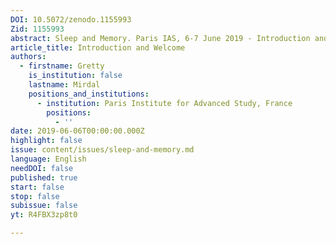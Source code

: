 ```yaml
---
DOI: 10.5072/zenodo.1155993
Zid: 1155993
abstract: Sleep and Memory. Paris IAS, 6-7 June 2019 - Introduction and Welcome
article_title: Introduction and Welcome
authors:
  - firstname: Gretty
    is_institution: false
    lastname: Mirdal
    positions_and_institutions:
      - institution: Paris Institute for Advanced Study, France
        positions:
          - ''
date: 2019-06-06T00:00:00.000Z
highlight: false
issue: content/issues/sleep-and-memory.md
language: English
needDOI: false
published: true
start: false
stop: false
subissue: false
yt: R4FBX3zp8t0

---
```


<Youtube yt="R4FBX3zp8t0" caption="Introduction and Welcome" start="false" stop="false"></Youtube>